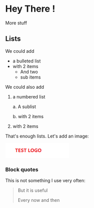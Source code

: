 # Hey There !
More stuff
## Lists
We could add
+ a bulleted list
+ with 2 items
  * And two
  * sub items

We could also add
1. a numbered list

    a. A sublist

    b. with 2 items

2. with 2 items

That's enough lists.
Let's add an image:

![test logo](testlogo.png)
### Block quotes
This is not something I use very often:
> But it is useful
>
> Every now and then
